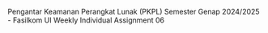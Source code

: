 Pengantar Keamanan Perangkat Lunak (PKPL) 
Semester Genap 2024/2025 - Fasilkom UI 
Weekly Individual Assignment 06



